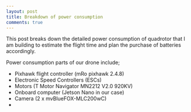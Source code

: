 ```yaml
---
layout: post
title: Breakdown of power consumption
comments: true
---
```


This post breaks down the detailed power consumption of quadrotor that I am building to estimate the flight time and plan the purchase of batteries accordingly.

Power consumption parts of our drone include;

- Pixhawk flight controller (mRo pixhawk 2.4.8)
- Electronic Speed Controllers (ESCs)
- Motors (T Motor Navigator MN2212 V2.0 920KV)
- Onboard computer (Jetson Nano in our case)
- Camera (2 x mvBlueFOX-MLC200wC)
- 
